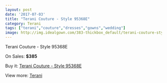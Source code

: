 ```yaml
---
layout: post
date: '2017-07-03'
title: "Terani Couture - Style 95368E"
category: Terani
tags: ["terani","couture","dresses","gowns","wedding"]
image: http://img.idealgown.com/383-thickbox_default/terani-couture-style-95368e.jpg
---
```

Terani Couture - Style 95368E

On Sales: **$385**
<a href="https://www.idealgown.com/en/terani/131-terani-couture-style-95368e.html"><amp-img layout="responsive" width="600" height="600" src="//img.idealgown.com/383-thickbox_default/terani-couture-style-95368e.jpg" alt="Terani Couture - Style 95368E 0" /></a>
<a href="https://www.idealgown.com/en/terani/131-terani-couture-style-95368e.html"><amp-img layout="responsive" width="600" height="600" src="//img.idealgown.com/385-thickbox_default/terani-couture-style-95368e.jpg" alt="Terani Couture - Style 95368E 1" /></a>
<a href="https://www.idealgown.com/en/terani/131-terani-couture-style-95368e.html"><amp-img layout="responsive" width="600" height="600" src="//img.idealgown.com/384-thickbox_default/terani-couture-style-95368e.jpg" alt="Terani Couture - Style 95368E 2" /></a>

Buy it: [Terani Couture - Style 95368E](https://www.idealgown.com/en/terani/131-terani-couture-style-95368e.html "Terani Couture - Style 95368E")

View more: [Terani](https://www.idealgown.com/en/4-terani "Terani")